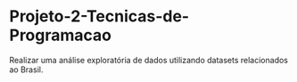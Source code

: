 # Projeto-2-Tecnicas-de-Programacao
Realizar uma análise exploratória de dados utilizando datasets relacionados ao Brasil.
